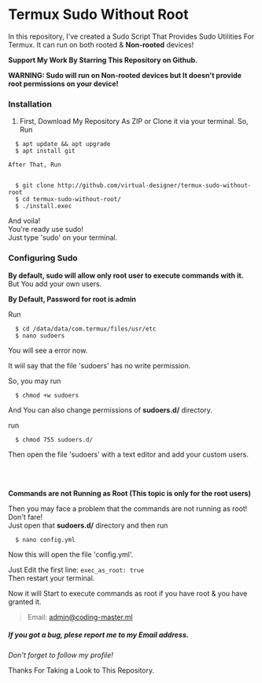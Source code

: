 # Termux Sudo Without Root  
In this repository, I've created a Sudo Script That Provides Sudo Utilities For Termux. It can run on both rooted & **Non-rooted** devices!  

__Support My Work By Starring This Repository on Github.__  

**WARNING: Sudo will run on Non-rooted devices but It doesn't provide root permissions on your device!**  

### Installation  
  1. First, Download My Repository As ZIP or Clone it via your terminal. So, Run  
  ```
    $ apt update && apt upgrade  
    $ apt install git
  ```  

    After That, Run  


  ```  

    $ git clone http://github.com/virtual-designer/termux-sudo-without-root  
    $ cd termux-sudo-without-root/  
    $ ./install.exec
  ```  

  And voila!  
  You're ready use sudo!  
  Just type 'sudo' on your terminal.  
  
### Configuring Sudo  
  **By default, sudo will allow only root user to execute commands with it.**  
  But You add your own users.  


  **By Default, Password for root is __admin__**  


  Run  
  ```
    $ cd /data/data/com.termux/files/usr/etc
    $ nano sudoers
  ```
  
  You will see a error now.  
  
  It wiil say that the file 'sudoers' has no write permission.  
  
  So, you may run  
  
  ```
    $ chmod +w sudoers
  ```  
  
  And You can also change permissions of **sudoers.d/** directory.  
  
  run  
  
  ```
    $ chmod 755 sudoers.d/
  ```  
  
  Then open the file 'sudoers' with a text editor and add your custom users.  
  
  <br>
  <br>


  **Commands are not Running as Root (This topic is only for the root users)**  

  
  Then you may face a problem that the commands are not running as root!  
  Don't fare!  
  Just open that **sudoers.d/** directory and then run  
  ```
    $ nano config.yml
  ```  
  
  Now this will open the file 'config.yml'.  
  
  Just Edit the first line:
    ```
      exec_as_root: true
    ```  
  Then restart your terminal.
  
  Now it will Start to execute commands as root if you have root & you have granted it.
  
> Email: admin@coding-master.ml  

##### If you got a bug, plese report me to my Email address.  


*Don't forget to follow my profile!*  

Thanks For Taking a Look to This Repository.

